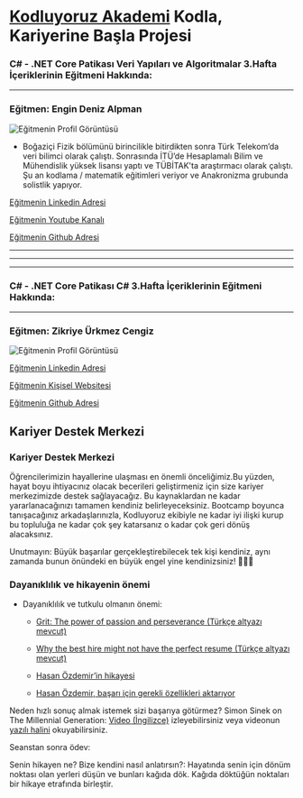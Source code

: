 # [Kodluyoruz Akademi](https://www.kodluyoruz.org/) Kodla, Kariyerine Başla Projesi

### C# - .NET Core Patikası **Veri Yapıları ve Algoritmalar** 3.Hafta İçeriklerinin Eğitmeni Hakkında:
--- 

### Eğitmen: **Engin Deniz Alpman**
![Eğitmenin Profil Görüntüsü](https://patika-prod.s3-eu-central-1.amazonaws.com/content/courses/veri-yapilari-ve-algoritmalar/senQ6TJxRQwjt8g6w)

* Boğaziçi Fizik bölümünü birincilikle bitirdikten sonra Türk Telekom’da veri bilimci olarak çalıştı. Sonrasında İTÜ’de Hesaplamalı Bilim ve Mühendislik yüksek lisansı yaptı ve TÜBİTAK'ta araştırmacı olarak çalıştı. Şu an kodlama / matematik eğitimleri veriyor ve Anakronizma grubunda solistlik yapıyor.

[Eğitmenin Linkedin Adresi](https://www.linkedin.com/in/engindenizalpman/)

[Eğitmenin Youtube Kanalı](https://www.youtube.com/c/SezgiselEgitim/featured)

[Eğitmenin Github Adresi](https://github.com/EnginAlpman)

***
***
***
### C# - .NET Core Patikası **C#** 3.Hafta İçeriklerinin Eğitmeni Hakkında:
--- 

### Eğitmen: **Zikriye Ürkmez Cengiz**
![Eğitmenin Profil Görüntüsü](https://patika-prod.s3-eu-central-1.amazonaws.com/content/courses/net-core/eaBxC3S5Mw2NGGbaz)

[Eğitmenin Linkedin Adresi](https://www.linkedin.com/in/zikriye-urkmez-cengiz/)

[Eğitmenin Kişisel Websitesi](https://zikriyeurkmez.com/#/)

[Eğitmenin Github Adresi](http://github.com/zikriyeurkmezcengiz)


## Kariyer Destek Merkezi

### Kariyer Destek Merkezi
Öğrencilerimizin hayallerine ulaşması en önemli önceliğimiz.Bu yüzden, hayat boyu ihtiyacınız olacak becerileri geliştirmeniz için size kariyer merkezimizde destek sağlayacağız. Bu kaynaklardan ne kadar yararlanacağınızı tamamen kendiniz belirleyeceksiniz. Bootcamp boyunca tanışacağınız arkadaşlarınızla, Kodluyoruz ekibiyle ne kadar iyi ilişki kurup bu topluluğa ne kadar çok şey katarsanız o kadar çok geri dönüş alacaksınız.

 

Unutmayın: Büyük başarılar gerçekleştirebilecek tek kişi kendiniz, aynı zamanda bunun önündeki en büyük engel yine kendinizsiniz! 🏃‍♀️🏃

 

 

### Dayanıklılık ve hikayenin önemi

* Dayanıklılık ve tutkulu olmanın önemi:
    
    * [Grit: The power of passion and perseverance (Türkçe altyazı mevcut)](https://www.ted.com/talks/angela_lee_duckworth_grit_the_power_of_passion_and_perseverance?language=en#t-30647)

    * [Why the best hire might not have the perfect resume (Türkçe altyazı mevcut)](https://www.ted.com/talks/regina_hartley_why_the_best_hire_might_not_have_the_perfect_resume?referrer=playlist-talks_to_watch_before_a_job_in)

    * [Hasan Özdemir’in hikayesi](https://www.youtube.com/watch?v=AXW41_QbK8Y)
    
    * [Hasan Özdemir, başarı için gerekli özellikleri aktarıyor](https://www.youtube.com/watch?v=sKHeXJFn23Q)
 

Neden hızlı sonuç almak istemek sizi başarıya götürmez?
Simon Sinek on The Millennial Generation: [Video (İngilizce)](https://www.youtube.com/watch?v=5MC2X-LRbkE) izleyebilirsiniz veya videonun [yazılı halini](https://ochen.com/transcript-of-simon-sineks-millennials-in-the-workplace-interview/) okuyabilirsiniz.
 

Seanstan sonra ödev: 

Senin hikayen ne? Bize kendini nasıl anlatırsın?: Hayatında senin için dönüm noktası olan yerleri düşün ve bunları kağıda dök. Kağıda döktüğün noktaları bir hikaye etrafında birleştir.
